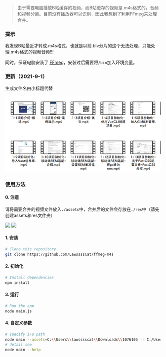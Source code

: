 >由于需要电脑播放B站缓存的视频，而B站缓存的视频是.m4s格式的，音频和视频分离。目前没有播放器可以识别，因此我想到了利用FFmeg来处理合并。



### 提示

我发现B站最近才转成.m4s格式，也就是以前.blv分片的这个无法处理，只能处理.m4s格式的视频音频!!!

同时，保证电脑安装了 [FFmeg]( https://www.ffmpeg.org/download.html )，安装过后需要将`/bin`加入环境变量。



### 更新（2021-9-1）

生成文件名由小标题代替

![](./images/resnew.png)



### 使用方法

#### 0. 注意

请将需要合并的视频文件放入`./assets`中，合并后的文件会存放在`./res`中（请先创建assets和res文件夹）

![](./images/assets.png)
![](./images/res.png)

#### 1. 安装

```bash
# Clone this repository
git clone https://github.com/LawssssCat/ffmeg-m4s
```

#### 2. 初始化

```bash
# Install dependencies
npm install
```

#### 3. 运行

```bash
# Run the app
node main.js
```

#### 4. 自定义参数

```bash
# specify i/o path
node main --assets=C:\\Users\\lawsssscat\\Downloads\\1076105 -r C:/Users/lawsssscat/Downloads/12 -V
# detail see
node main --help
```